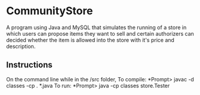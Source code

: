 # CommunityStore
A program using Java and MySQL that simulates the running of a store in which users can propose items they want to sell and certain authorizers can decided whether the item is allowed into the store with it's price and description.

## Instructions
On the command line while in the /src folder,
To compile:
 *Prompt> javac -d classes -cp . *.java
To run:
 *Prompt> java -cp classes store.Tester